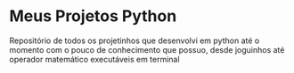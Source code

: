 # Meus Projetos Python
 Repositório de todos os projetinhos que desenvolvi em python até o momento com o pouco de conhecimento que possuo, desde joguinhos até operador matemático executáveis em terminal
